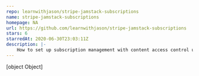 ```yaml
---
repo: learnwithjason/stripe-jamstack-subscriptions
name: stripe-jamstack-subscriptions
homepage: NA
url: https://github.com/learnwithjason/stripe-jamstack-subscriptions
stars: 6
starredAt: 2020-06-30T23:03:11Z
description: |-
    How to set up subscription management with content access control using Stripe and Netlify.
---
```


[object Object]
